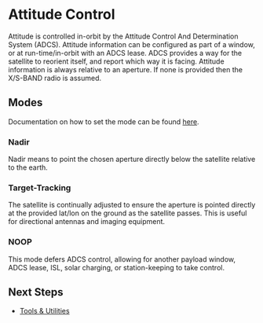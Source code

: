# Attitude Control

Attitude is controlled in-orbit by the Attitude Control And Determination System (ADCS). Attitude information can be configured as part of a window, or at run-time/in-orbit with an ADCS lease. ADCS provides a way for the satellite to reorient itself, and report which way it is facing. Attitude information is always relative to an aperture. If none is provided then the X/S-BAND radio is assumed.


## Modes

Documentation on how to set the mode can be found [here](https://developers.spire.com/tasking-api-docs/#adcs_config).


### Nadir

Nadir means to point the chosen aperture directly below the satellite relative to the earth.


### Target-Tracking

The satellite is continually adjusted to ensure the aperture is pointed directly at the provided lat/lon on the ground as the satellite passes. This is useful for directional antennas and imaging equipment.


### NOOP

This mode defers ADCS control, allowing for another payload window, ADCS lease, ISL, solar charging, or station-keeping to take control.


## Next Steps

 - [Tools & Utilities](./Utilities.md)
